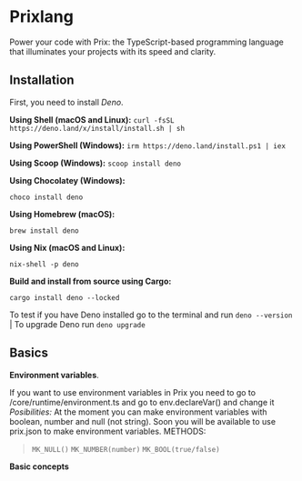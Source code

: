 # Prixlang
Power your code with Prix: the TypeScript-based programming language that illuminates your projects with its speed and clarity.

## Installation
First, you need to install *Deno*.

**Using Shell (macOS and Linux):**
`curl -fsSL https://deno.land/x/install/install.sh | sh`

**Using PowerShell (Windows):**
`irm https://deno.land/install.ps1 | iex`

**Using Scoop (Windows):**
`scoop install deno`

**Using Chocolatey (Windows):**

`choco install deno`

**Using Homebrew (macOS):**

`brew install deno`

**Using Nix (macOS and Linux):**

`nix-shell -p deno`

**Build and install from source using Cargo:**

`cargo install deno --locked`

To test if you have Deno installed go to the terminal and run `deno --version` | To upgrade Deno run `deno upgrade`

## Basics
**Environment variables**.

If you want to use environment variables in Prix you need to go to /core/runtime/environment.ts and go to env.declareVar() and change it
*Posibilities:* At the moment you can make environment variables with boolean, number and null (not string). Soon you will be available to use prix.json to make environment variables.
METHODS: 
> `MK_NULL()`
> `MK_NUMBER(number)`
> `MK_BOOL(true/false)`

**Basic concepts**

